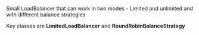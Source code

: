 Small LoadBalancer that can work in two modes - Limited and unlimited and with different balance strategies

Key classes are **LimitedLoadBalancer** and **RoundRobinBalanceStrategy**
